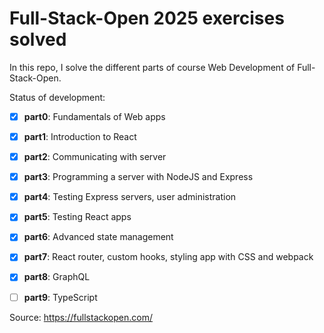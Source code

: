 # Full-Stack-Open 2025 exercises solved

In this repo, I solve the different parts of course Web Development of Full-Stack-Open.

Status of development:

- [x] **part0**: Fundamentals of Web apps
- [x] **part1**: Introduction to React
- [x] **part2**: Communicating with server
- [x] **part3**: Programming a server with NodeJS and Express
- [x] **part4**: Testing Express servers, user administration
- [x] **part5**: Testing React apps
- [x] **part6**: Advanced state management
- [x] **part7**: React router, custom hooks, styling app with CSS and webpack
- [x] **part8**: GraphQL
- [ ] **part9**: TypeScript



Source: https://fullstackopen.com/
